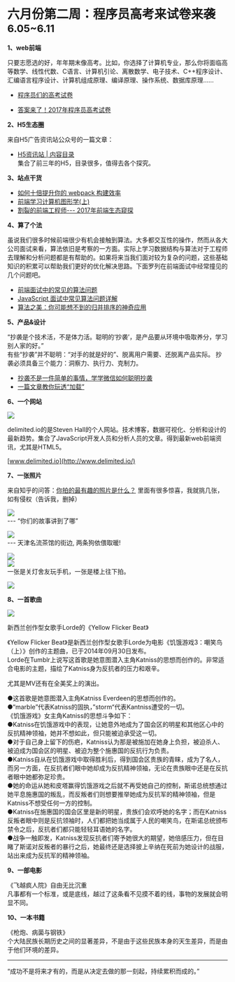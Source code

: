 
# 六月份第二周：程序员高考来试卷来袭 <small>6.05~6.11</small>

__1、web前端__    
  
只要志愿选的好，年年期末像高考。比如，你选择了计算机专业，那么你将面临高等数学、线性代数、C语言、计算机引论、离散数学、电子技术、C++程序设计、汇编语言程序设计、计算机组成原理、编译原理、操作系统、数据库原理……

- [程序员们的高考试卷](http://mp.weixin.qq.com/s/QW4xZ5mN_ftwqgVq7sr3Kg)  

- [答案来了！2017年程序员高考试卷](http://www.weimeixi.com/5012104/20170608A0AML800.html)  

__2、H5生态圈__   
   
来自H5广告资讯站公众号的一篇文章：    
- [H5资讯站 | 内容目录](http://mp.weixin.qq.com/s/hVpNbNMVUrIerOSvAiXRYw)  
集合了前三年的H5，目录很多，值得去各个探究。    
    
__3、站点干货__  

- [如何十倍提升你的 webpack 构建效率](https://segmentfault.com/a/1190000005770042)  
- [前端学习计算机图形学(上)](https://zhuanlan.zhihu.com/p/25442805)     
- [割裂的前端工程师--- 2017年前端生态窥探](https://zhuanlan.zhihu.com/p/23858051)  

__4、算了个法__   

虽说我们很多时候前端很少有机会接触到算法。大多都交互性的操作，然而从各大公司面试来看，算法依旧是考察的一方面。实际上学习数据结构与算法对于工程师去理解和分析问题都是有帮助的。如果将来当我们面对较为复杂的问题，这些基础知识的积累可以帮助我们更好的优化解决思路。下面罗列在前端面试中经常撞见的几个问题吧。  

- [前端面试中的常见的算法问题](http://www.cnblogs.com/libin-1/p/5998870.html)  
- [JavaScript 面试中常见算法问题详解](http://web.jobbole.com/90428/)  
- [算法之美：你可能想不到的归并排序的神奇应用](http://web.jobbole.com/86140/)  

__5、产品&设计__   

“抄袭是个技术活，不是体力活。聪明的‘抄袭’，是产品要从环境中吸取养分，学习别人家的好。”   
有些“抄袭”并不聪明：“对手的就是好的”、脱离用户需要、还脱离产品实际。 
抄袭必须具备三个能力：洞察力、执行力、克制力。  

- [抄袭不是一件简单的事情，学学微信如何聪明抄袭](http://mp.weixin.qq.com/s/RxUUztAH0nUEF7ICEvM0gA)    
- [一篇文章教你玩透“加载”](http://www.sohu.com/a/146668176_225746 )        
 
__6、一个网站__
  
![](https://github.com/bluezhan/weekly/raw/master/docs/img/62-1.png)   

delimited.io的是Steven Hall的个人网站。技术博客，数据可视化、分析和设计的最新趋势。集合了JavaScript开发人员和分析人员的文章。得到最新web前端资讯，尤其是HTML5。   

[www.delimited.io](http://www.delimited.io/)  

__7、一张照片__   

来自知乎的问答：[你拍的最有趣的照片是什么？](https://www.zhihu.com/question/39080952) 
里面有很多惊喜，我就挑几张，如有侵权（告诉我，删掉）  

![](https://github.com/bluezhan/weekly/raw/master/docs/img/62-2.jpg)   
--- “你们的故事讲到了哪”  

![](https://github.com/bluezhan/weekly/raw/master/docs/img/62-3.jpg)  
--- 天津名流茶馆的街边, 两条狗依偎取暖!  

![](https://github.com/bluezhan/weekly/raw/master/docs/img/62-4.jpg)  
![](https://github.com/bluezhan/weekly/raw/master/docs/img/62-5.png)  
一张是关灯舍友玩手机，一张是楼上往下拍。  

![](https://github.com/bluezhan/weekly/raw/master/docs/img/62-6.jpg)  

__8、一首歌曲__  

![](https://github.com/bluezhan/weekly/raw/master/docs/img/62-7.jpg) 

新西兰创作型女歌手Lorde的《Yellow Flicker Beat》    

《Yellow Flicker Beat》是新西兰创作型女歌手Lorde为电影《饥饿游戏3：嘲笑鸟（上）》创作的主题曲，已于2014年09月30日发布。  
Lorde在Tumblr上说写这首歌是她意图潜入主角Katniss的思想而创作的。非常适合电影的主题，描绘了Katniss身为反抗者的压力和艰辛。  

尤其是MV还有在全美奖上的演出。  

●这首歌是她意图潜入主角Katniss Everdeen的思想而创作的。   
●“marble”代表Katniss的固执，”storm“代表Kantniss遭受的一切。  
《饥饿游戏》女主角Katniss的思想斗争如下：  
●Katniss在饥饿游戏中的表现，让她意外地成为了国会区的明星和其他区心中的反抗精神领袖，她并不想如此，但只能被迫承受这一切。  
●对于自己身上留下的伤疤，Katniss认为那是被施加在她身上负担，被迫杀人、被迫成为国会区的明星、被迫为整个施惠国的反抗行为负责。   
●Katniss自从在饥饿游戏中取得胜利后，得到国会区贵族的青睐，成为了名人，而另一方面，在反抗者们眼中她却成为反抗精神领袖，无论在贵族眼中还是在反抗者眼中她都弥足珍贵。  
●她的命运从她和皮塔赢得饥饿游戏之后就不再受她自己的控制，斯诺总统想通过她平息施惠国的叛乱，而反叛者们则想要推举她成为反抗军的精神领袖，但是Katniss不想受任何一方的控制。  
●Katniss在施惠国的国会区里是新的明星，贵族们会欢呼她的名字；而在Katniss反叛者眼中则是反抗领袖时，人们都把她当成属于人民的嘲笑鸟，在斯诺总统颁布禁令之后，反抗者们都只能轻轻耳语她的名字。  
●战争一触即发，Katniss发现反抗者们寄予她很大的期望，她倍感压力，但在目睹了斯诺对反叛者的暴行之后，她最终还是选择披上辛纳在死前为她设计的战服，站出来成为反抗军的精神领袖。   


__9、一部电影__   

《飞越疯人院》自由无比沉重  
凡事都有一个标准，或是底线，越过了这条看不见摸不着的线，事物的发展就会明显不同。

__10、一本书籍__ 

《枪炮、病菌与钢铁》    
个大陆民族长期历史之间的显著差异，不是由于这些民族本身的天生差异，而是由于他们环境的差异。

-------------------

“成功不是将来才有的，而是从决定去做的那一刻起，持续累积而成的。”


